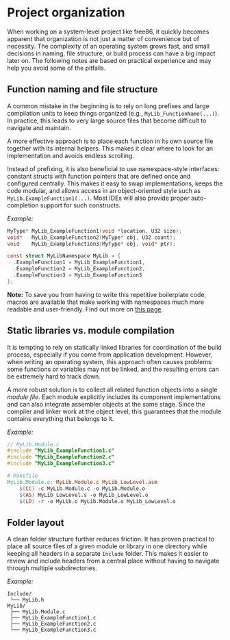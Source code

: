 # Project organization

When working on a system-level project like free86, it quickly becomes apparent that organization is not just a matter of convenience but of necessity. The complexity of an operating system grows fast, and small decisions in naming, file structure, or build process can have a big impact later on. The following notes are based on practical experience and may help you avoid some of the pitfalls.


## Function naming and file structure

A common mistake in the beginning is to rely on long prefixes and large compilation units to keep things organized (e.g., `MyLib_FunctionName(...)`). In practice, this leads to very large source files that become difficult to navigate and maintain.

A more effective approach is to place each function in its own source file together with its internal helpers. This makes it clear where to look for an implementation and avoids endless scrolling.

Instead of prefixing, it is also beneficial to use namespace-style interfaces: constant structs with function pointers that are defined once and configured centrally. This makes it easy to swap implementations, keeps the code modular, and allows access in an object-oriented style such as `MyLib.ExampleFunction1(...)`. Most IDEs will also provide proper auto-completion support for such constructs.

_Example:_

```c
MyType* MyLib_ExampleFunction1(void *location, U32 size);
void*   MyLib_ExampleFunction2(MyType* obj, U32 count);
void    MyLib_ExampleFunction3(MyType* obj, void* ptr);

const struct MyLibNamespace MyLib = {
  .ExampleFunction1 = MyLib_ExampleFunction1,
  .ExampleFunction2 = MyLib_ExampleFunction2,
  .ExampleFunction3 = MyLib_ExampleFunction3
};
```

**Note:** To save you from having to write this repetitive boilerplate code, macros are available that make working with namespaces much more readable and user-friendly. Find out more on [this page](./ModuleDefinition.md).
 
## Static libraries vs. module compilation

It is tempting to rely on statically linked libraries for coordination of the build process, especially if you come from application development. However, when writing an operating system, this approach often causes problems: some functions or variables may not be linked, and the resulting errors can be extremely hard to track down.

A more robust solution is to collect all related function objects into a single _module file_. Each module explicitly includes its component implementations and can also integrate assembler objects at the same stage. Since the compiler and linker work at the object level, this guarantees that the module contains everything that belongs to it.

_Example:_

```c
// MyLib.Module.c
#include "MyLib_ExampleFunction1.c"
#include "MyLib_ExampleFunction2.c"
#include "MyLib_ExampleFunction3.c"
```

```makefile
# Makefile
MyLib.Module.o: MyLib.Module.c MyLib_LowLevel.asm
    $(CC) -c MyLib.Module.c -o MyLib.Module.o
    $(AS) MyLib_LowLevel.s -o MyLib_LowLevel.o
    $(LD) -r -o MyLib.o MyLib.Module.o MyLib_LowLevel.o
```


## Folder layout

A clean folder structure further reduces friction. It has proven practical to place all source files of a given module or library in one directory while keeping all headers in a separate `Include` folder. This makes it easier to review and include headers from a central place without having to navigate through multiple subdirectories.

_Example:_

```
Include/
 └── MyLib.h
MyLib/
 ├── MyLib.Module.c
 ├── MyLib_ExampleFunction1.c
 ├── MyLib_ExampleFunction2.c
 └── MyLib_ExampleFunction3.c
 ```
 
 
